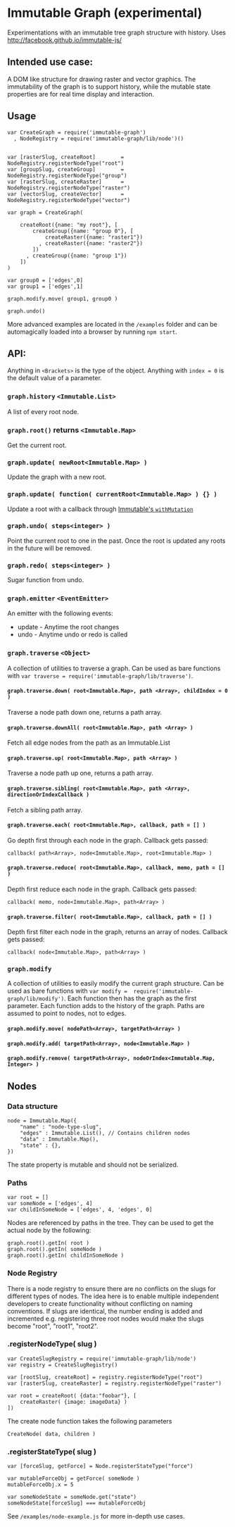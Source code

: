 # Immutable Graph (experimental)

Experimentations with an immutable tree graph structure with history. Uses http://facebook.github.io/immutable-js/

## Intended use case:

A DOM like structure for drawing raster and vector graphics. The immutability of the graph is to support history, while the mutable state properties are for real time display and interaction.

## Usage

    var CreateGraph = require('immutable-graph')
      , NodeRegistry = require('immutable-graph/lib/node')()
    
    
    var [rasterSlug, createRoot]		= NodeRegistry.registerNodeType("root")
    var [groupSlug, createGroup]		= NodeRegistry.registerNodeType("group")
    var [rasterSlug, createRaster]		= NodeRegistry.registerNodeType("raster")
    var [vectorSlug, createVector]		= NodeRegistry.registerNodeType("vector")
    
	var graph = CreateGraph(
        
		createRoot({name: "my root"}, [
			createGroup({name: "group 0"}, [
				createRaster({name: "raster1"})
			  , createRaster({name: "raster2"})
			])
		  , createGroup({name: "group 1"})
		])
	)
    
	var group0 = ['edges',0]
	var group1 = ['edges',1]
    
	graph.modify.move( group1, group0 )
    
    graph.undo()

More advanced examples are located in the `/examples` folder and can be automagically loaded into a browser by running `npm start`.

## API:

Anything in `<Brackets>` is the type of the object. Anything with `index = 0` is the default value of a parameter.

### `graph.history` `<Immutable.List>`

A list of every root node.

### `graph.root()` returns `<Immutable.Map>`

Get the current root.

### `graph.update( newRoot<Immutable.Map> )`

Update the graph with a new root.

### `graph.update( function( currentRoot<Immutable.Map> ) {} )`

Update a root with a callback through [Immutable's `withMutation`](http://facebook.github.io/immutable-js/docs/#/Map/withMutations)

### `graph.undo( steps<integer> )`

Point the current root to one in the past. Once the root is updated any roots in the future will be removed.

### `graph.redo( steps<integer> )`

Sugar function from undo.

### `graph.emitter` `<EventEmitter>`

An emitter with the following events:
 * update - Anytime the root changes
 * undo - Anytime undo or redo is called

### `graph.traverse` `<Object>`

A collection of utilities to traverse a graph. Can be used as bare functions with `var traverse = require('immutable-graph/lib/traverse')`.

#### `graph.traverse.down( root<Immutable.Map>, path <Array>, childIndex = 0 )`

Traverse a node path down one, returns a path array.

#### `graph.traverse.downAll( root<Immutable.Map>, path <Array> )`

Fetch all edge nodes from the path as an Immutable.List

#### `graph.traverse.up( root<Immutable.Map>, path <Array> )`

Traverse a node path up one, returns a path array.

#### `graph.traverse.sibling( root<Immutable.Map>, path <Array>, directionOrIndexCallback )`

Fetch a sibling path array.

#### `graph.traverse.each( root<Immutable.Map>, callback, path = [] )`

Go depth first through each node in the graph. Callback gets passed:

    callback( path<Array>, node<Immutable.Map>, root<Immutable.Map> )

#### `graph.traverse.reduce( root<Immutable.Map>, callback, memo, path = [] )`

Depth first reduce each node in the graph. Callback gets passed:

    callback( memo, node<Immutable.Map>, path<Array> )

#### `graph.traverse.filter( root<Immutable.Map>, callback, path = [] )`

Depth first filter each node in the graph, returns an array of nodes. Callback gets passed:

    callback( node<Immutable.Map>, path<Array> )


### `graph.modify`

A collection of utilities to easily modify the current graph structure. Can be used as bare functions with `var modify =  require('immutable-graph/lib/modify')`. Each function then has the graph as the first parameter. Each function adds to the history of the graph. Paths are assumed to point to nodes, not to edges.

#### `graph.modify.move( nodePath<Array>, targetPath<Array> )`

#### `graph.modify.add( targetPath<Array>, node<Immutable.Map> )`

#### `graph.modify.remove( targetPath<Array>, nodeOrIndex<Immutable.Map, Integer> )`


## Nodes

### Data structure
    node = Immutable.Map({
        "name" : "node-type-slug",
        "edges" : Immutable.List(), // Contains children nodes
        "data" : Immutable.Map(),
        "state" : {},
    })

The state property is mutable and should not be serialized.

### Paths

    var root = []
    var someNode = ['edges', 4]
    var childInSomeNode = ['edges', 4, 'edges', 0]

Nodes are referenced by paths in the tree. They can be used to get the actual node by the following:

    graph.root().getIn( root )
    graph.root().getIn( someNode )
    graph.root().getIn( childInSomeNode )

### Node Registry

There is a node registry to ensure there are no conflicts on the slugs for different types of nodes. The idea here is to enable multiple independent developers to create functionality without conflicting on naming conventions. If slugs are identical, the number ending is added and incremented e.g. registering three root nodes would make the slugs become "root", "root1", "root2".

### .registerNodeType( slug )

    var CreateSlugRegistry = require('immutable-graph/lib/node')
    var registry = CreateSlugRegistry()
    
    var [rootSlug, createRoot] = registry.registerNodeType("root")
    var [rasterSlug, createRaster] = registry.registerNodeType("raster")
    
    var root = createRoot( {data:"foobar"}, [
        createRaster( {image: imageData} )
    ])

The create node function takes the following parameters

    CreateNode( data, children )

### .registerStateType( slug )

    var [forceSlug, getForce] = Node.registerStateType("force")
    
    var mutableForceObj = getForce( someNode )    
    mutableForceObj.x = 5
    
    var someNodeState = someNode.get("state")
    someNodeState[forceSlug] === mutableForceObj

See `/examples/node-example.js` for more in-depth use cases.